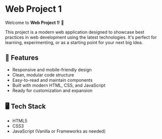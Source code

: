 # Web Project 1

Welcome to **Web Project 1**! 🚀

This project is a modern web application designed to showcase best practices in web development using the latest technologies. It's perfect for learning, experimenting, or as a starting point for your next big idea.

## 🌟 Features

- Responsive and mobile-friendly design
- Clean, modular code structure
- Easy-to-read and maintain components
- Built with modern HTML, CSS, and JavaScript
- Ready for customization and expansion

## 🖥️ Tech Stack

- HTML5
- CSS3
- JavaScript (Vanilla or Frameworks as needed)

